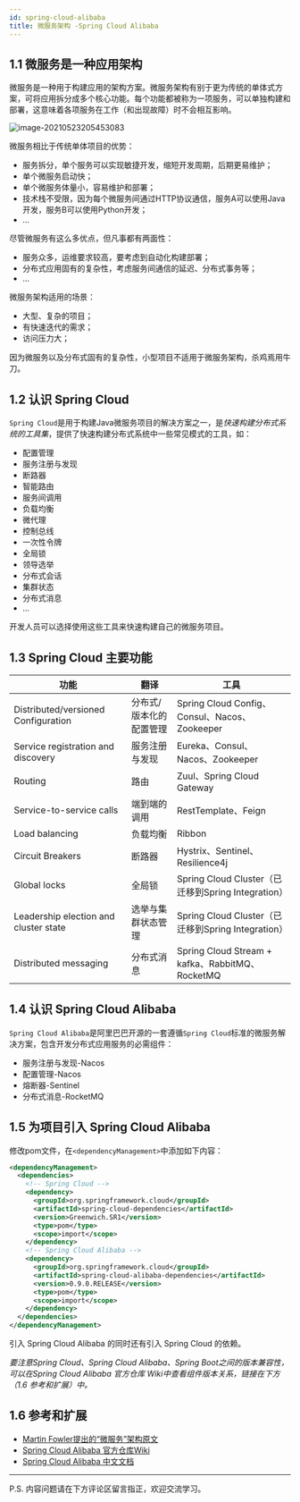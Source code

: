 ```yaml
---
id: spring-cloud-alibaba
title: 微服务架构 -Spring Cloud Alibaba
---
```


## 1.1 微服务是一种应用架构

微服务是一种用于构建应用的架构方案。微服务架构有别于更为传统的单体式方案，可将应用拆分成多个核心功能。每个功能都被称为一项服务，可以单独构建和部署，这意味着各项服务在工作（和出现故障）时不会相互影响。

![image-20210523205453083](https://images.shiguangping.com/imgs/20210523205453.png)

微服务相比于传统单体项目的优势：

- 服务拆分，单个服务可以实现敏捷开发，缩短开发周期，后期更易维护；
- 单个微服务启动快；
- 单个微服务体量小，容易维护和部署；
- 技术栈不受限，因为每个微服务间通过HTTP协议通信，服务A可以使用Java开发，服务B可以使用Python开发；
- ...



尽管微服务有这么多优点，但凡事都有两面性：

- 服务众多，运维要求较高，要考虑到自动化构建部署；
- 分布式应用固有的复杂性，考虑服务间通信的延迟、分布式事务等；
- ...



微服务架构适用的场景：

- 大型、复杂的项目；
- 有快速迭代的需求；
- 访问压力大；



因为微服务以及分布式固有的复杂性，小型项目不适用于微服务架构，杀鸡焉用牛刀。



## 1.2 认识 Spring Cloud

`Spring Cloud`是用于构建Java微服务项目的解决方案之一，是*快速构建分布式系统的工具集*，提供了快速构建分布式系统中一些常见模式的工具，如：

- 配置管理
- 服务注册与发现
- 断路器
- 智能路由
- 服务间调用
- 负载均衡
- 微代理
- 控制总线
- 一次性令牌
- 全局锁
- 领导选举
- 分布式会话
- 集群状态
- 分布式消息
- ...

开发人员可以选择使用这些工具来快速构建自己的微服务项目。



## 1.3 Spring Cloud 主要功能

| 功能                                  | 翻译                    | 工具                                               |
| ------------------------------------- | ----------------------- | -------------------------------------------------- |
| Distributed/versioned Configuration   | 分布式/版本化的配置管理 | Spring Cloud Config、Consul、Nacos、Zookeeper      |
| Service registration and discovery    | 服务注册与发现          | Eureka、Consul、Nacos、Zookeeper                   |
| Routing                               | 路由                    | Zuul、Spring Cloud Gateway                         |
| Service-to-service calls              | 端到端的调用            | RestTemplate、Feign                                |
| Load balancing                        | 负载均衡                | Ribbon                                             |
| Circuit Breakers                      | 断路器                  | Hystrix、Sentinel、Resilience4j                    |
| Global locks                          | 全局锁                  | Spring Cloud Cluster（已迁移到Spring Integration） |
| Leadership election and cluster state | 选举与集群状态管理      | Spring Cloud Cluster（已迁移到Spring Integration） |
| Distributed messaging                 | 分布式消息              | Spring Cloud Stream + kafka、RabbitMQ、RocketMQ    |





## 1.4 认识 Spring Cloud Alibaba

`Spring Cloud Alibaba`是阿里巴巴开源的一套遵循`Spring Cloud`标准的微服务解决方案，包含开发分布式应用服务的必需组件：

- 服务注册与发现-Nacos
- 配置管理-Nacos
- 熔断器-Sentinel
- 分布式消息-RocketMQ



## 1.5 为项目引入 Spring Cloud Alibaba

修改pom文件，在`<dependencyManagement>`中添加如下内容：

```xml
<dependencyManagement>
  <dependencies>
    <!-- Spring Cloud -->
    <dependency>
      <groupId>org.springframework.cloud</groupId>
      <artifactId>spring-cloud-dependencies</artifactId>
      <version>Greenwich.SR1</version>
      <type>pom</type>
      <scope>import</scope>
    </dependency>
    <!-- Spring Cloud Alibaba -->
    <dependency>
      <groupId>org.springframework.cloud</groupId>
      <artifactId>spring-cloud-alibaba-dependencies</artifactId>
      <version>0.9.0.RELEASE</version>
      <type>pom</type>
      <scope>import</scope>
    </dependency>
  </dependencies>
</dependencyManagement>
```

引入 Spring Cloud Alibaba 的同时还有引入 Spring Cloud 的依赖。

*要注意Spring Cloud、Spring Cloud Alibaba、Spring Boot之间的版本兼容性，可以在Spring Cloud Alibaba 官方仓库 Wiki中查看组件版本关系，链接在下方（1.6 参考和扩展）中。*



## 1.6 参考和扩展

- [Martin Fowler提出的“微服务”架构原文](https://martinfowler.com/articles/microservices.html)
- [Spring Cloud Alibaba 官方仓库Wiki](https://github.com/alibaba/spring-cloud-alibaba/wiki)
- [Spring Cloud Alibaba 中文文档](https://spring-cloud-alibaba-group.github.io/github-pages/hoxton/zh-cn/index.html)



---

P.S. 内容问题请在下方评论区留言指正，欢迎交流学习。
